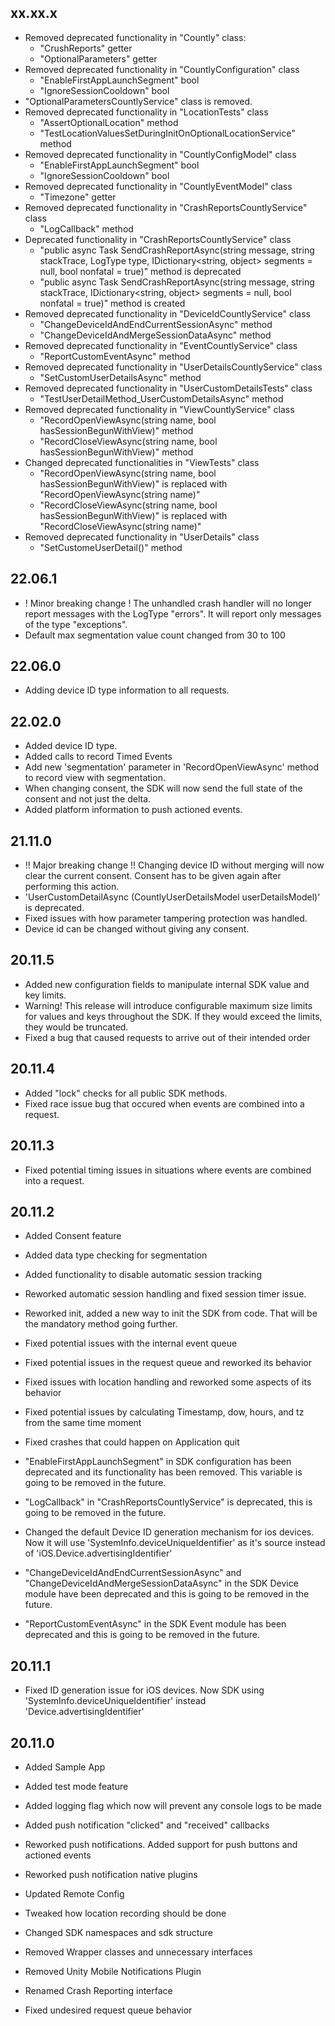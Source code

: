 ## xx.xx.x
* Removed deprecated functionality in "Countly" class:
	- "CrushReports" getter
	- "OptionalParameters" getter
* Removed deprecated functionality in "CountlyConfiguration" class
	- "EnableFirstAppLaunchSegment" bool
	- "IgnoreSessionCooldown" bool
* "OptionalParametersCountlyService" class is removed.
* Removed deprecated functionality in "LocationTests" class
	- "AssertOptionalLocation" method 
	- "TestLocationValuesSetDuringInitOnOptionalLocationService" method
* Removed deprecated functionality in "CountlyConfigModel" class
	- "EnableFirstAppLaunchSegment" bool
	- "IgnoreSessionCooldown" bool
* Removed deprecated functionality in "CountlyEventModel" class
	- "Timezone" getter
* Removed deprecated functionality in "CrashReportsCountlyService" class
	- "LogCallback" method
* Deprecated functionality in "CrashReportsCountlyService" class
	- "public async Task SendCrashReportAsync(string message, string stackTrace, LogType type,
            IDictionary<string, object> segments = null, bool nonfatal = true)" method is deprecated
    - "public async Task SendCrashReportAsync(string message, string stackTrace,
            IDictionary<string, object> segments = null, bool nonfatal = true)" method is created
* Removed deprecated functionality in "DeviceIdCountlyService" class
	- "ChangeDeviceIdAndEndCurrentSessionAsync" method
	- "ChangeDeviceIdAndMergeSessionDataAsync" method
* Removed deprecated functionality in "EventCountlyService" class
	- "ReportCustomEventAsync" method
* Removed deprecated functionality in "UserDetailsCountlyService" class
	- "SetCustomUserDetailsAsync" method
* Removed deprecated functionality in "UserCustomDetailsTests" class
	- "TestUserDetailMethod_UserCustomDetailsAsync" method
* Removed deprecated functionality in "ViewCountlyService" class
	- "RecordOpenViewAsync(string name, bool hasSessionBegunWithView)" method
	- "RecordCloseViewAsync(string name, bool hasSessionBegunWithView)" method
* Changed deprecated functionalities in "ViewTests" class
	- "RecordOpenViewAsync(string name, bool hasSessionBegunWithView)" is replaced with "RecordOpenViewAsync(string name)"
	- "RecordCloseViewAsync(string name, bool hasSessionBegunWithView)" is replaced with "RecordCloseViewAsync(string name)"
* Removed deprecated functionality in "UserDetails" class
	- "SetCustomeUserDetail()" method

## 22.06.1
* ! Minor breaking change ! The unhandled crash handler will no longer report messages with the LogType "errors". It will report only messages of the type "exceptions".
* Default max segmentation value count changed from 30 to 100

## 22.06.0
* Adding device ID type information to all requests.

## 22.02.0
* Added device ID type.
* Added calls to record Timed Events
* Add new 'segmentation' parameter in 'RecordOpenViewAsync' method to record view with segmentation.
* When changing consent, the SDK will now send the full state of the consent and not just the delta.
* Added platform information to push actioned events.

## 21.11.0
* !! Major breaking change !! Changing device ID without merging will now clear the current consent. Consent has to be given again after performing this action.
* 'UserCustomDetailAsync (CountlyUserDetailsModel userDetailsModel)' is deprecated.
* Fixed issues with how parameter tampering protection was handled.
* Device id can be changed without giving any consent.

## 20.11.5
* Added new configuration fields to manipulate internal SDK value and key limits.
* Warning! This release will introduce configurable maximum size limits for values and keys throughout the SDK. If they would exceed the limits, they would be truncated.
* Fixed a bug that caused requests to arrive out of their intended order

## 20.11.4
* Added "lock" checks for all public SDK methods.
* Fixed race issue bug that occured when events are combined into a request.

## 20.11.3
* Fixed potential timing issues in situations where events are combined into a request.

## 20.11.2
* Added Consent feature
* Added data type checking for segmentation
* Added functionality to disable automatic session tracking

* Reworked automatic session handling and fixed session timer issue.
* Reworked init, added a new way to init the SDK from code. That will be the mandatory method going further.

* Fixed potential issues with the internal event queue
* Fixed potential issues in the request queue and reworked its behavior
* Fixed issues with location handling and reworked some aspects of its behavior
* Fixed potential issues by calculating Timestamp, dow, hours, and tz from the same time moment
* Fixed crashes that could happen on Application quit

* "EnableFirstAppLaunchSegment" in SDK configuration has been deprecated and its functionality has been removed. This variable is going to be removed in the future.
* "LogCallback" in "CrashReportsCountlyService" is deprecated, this is going to be removed in the future.
* Changed the default Device ID generation mechanism for ios devices. Now it will use 'SystemInfo.deviceUniqueIdentifier' as it's source instead of 'iOS.Device.advertisingIdentifier'
* "ChangeDeviceIdAndEndCurrentSessionAsync" and "ChangeDeviceIdAndMergeSessionDataAsync" in the SDK Device module have been deprecated and this is going to be removed in the future.
* "ReportCustomEventAsync" in the SDK Event module has been deprecated and this is going to be removed in the future.

## 20.11.1
* Fixed ID generation issue for iOS devices. Now SDK using 'SystemInfo.deviceUniqueIdentifier' instead 'Device.advertisingIdentifier'

## 20.11.0
* Added Sample App
* Added test mode feature 
* Added logging flag which now will prevent any console logs to be made
* Added push notification "clicked" and "received" callbacks

* Reworked push notifications. Added support for push buttons and actioned events
* Reworked push notification native plugins

* Updated Remote Config
* Tweaked how location recording should be done
* Changed SDK namespaces and sdk structure

* Removed Wrapper classes and unnecessary interfaces
* Removed Unity Mobile Notifications Plugin
* Renamed Crash Reporting interface 

* Fixed undesired request queue behavior
